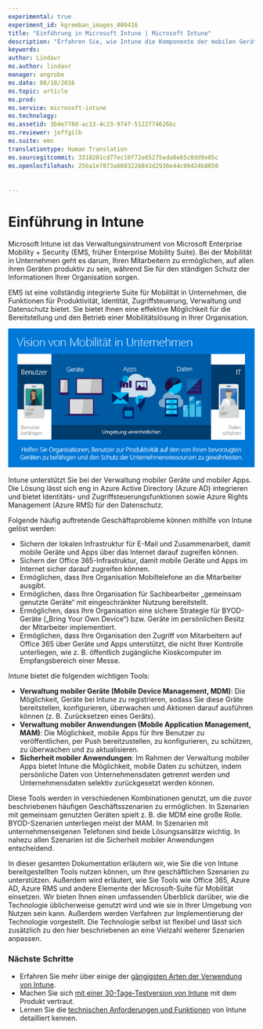 ```yaml
---
experimental: true
experiment_id: kgremban_images_080416
title: "Einführung in Microsoft Intune | Microsoft Intune"
description: "Erfahren Sie, wie Intune die Komponente der mobilen Geräteverwaltung der „Enterprise Mobility + Security“-Lösung darstellt."
keywords: 
author: Lindavr
ms.author: lindavr
manager: angrobe
ms.date: 08/10/2016
ms.topic: article
ms.prod: 
ms.service: microsoft-intune
ms.technology: 
ms.assetid: 3b4e778d-ac13-4c23-974f-5122f74626bc
ms.reviewer: jeffgilb
ms.suite: ems
translationtype: Human Translation
ms.sourcegitcommit: 3318201cd77ec16f72e65275eda0e65c0dd9e05c
ms.openlocfilehash: 256a1e7873a6603226843d2936e44c09424b8050


---
```


# Einführung in Intune
Microsoft Intune ist das Verwaltungsinstrument von Microsoft Enterprise Mobility + Security (EMS, früher Enterprise Mobility Suite). Bei der Mobilität in Unternehmen geht es darum, Ihren Mitarbeitern zu ermöglichen, auf allen ihren Geräten produktiv zu sein, während Sie für den ständigen Schutz der Informationen Ihrer Organisation sorgen.  

EMS ist eine vollständig integrierte Suite für Mobilität in Unternehmen, die Funktionen für Produktivität, Identität, Zugriffsteuerung, Verwaltung und Datenschutz bietet. Sie bietet Ihnen eine effektive Möglichkeit für die Bereitstellung und den Betrieb einer Mobilitätslösung in Ihrer Organisation.  

![Bild der Vision von Mobilität in Unternehmen](..\media\em-vision.png)

Intune unterstützt Sie bei der Verwaltung mobiler Geräte und mobiler Apps. Die Lösung lässt sich eng in Azure Active Directory (Azure AD) integrieren und bietet Identitäts- und Zugriffsteuerungsfunktionen sowie Azure Rights Management (Azure RMS) für den Datenschutz.  

Folgende häufig auftretende Geschäftsprobleme können mithilfe von Intune gelöst werden:

* Sichern der lokalen Infrastruktur für E-Mail und Zusammenarbeit, damit mobile Geräte und Apps über das Internet darauf zugreifen können.
* Sichern der Office 365-Infrastruktur, damit mobile Geräte und Apps im Internet sicher darauf zugreifen können.
* Ermöglichen, dass Ihre Organisation Mobiltelefone an die Mitarbeiter ausgibt.
* Ermöglichen, dass Ihre Organisation für Sachbearbeiter „gemeinsam genutzte Geräte“ mit eingeschränkter Nutzung bereitstellt.
* Ermöglichen, dass Ihre Organisation eine sichere Strategie für BYOD-Geräte („Bring Your Own Device“) bzw. Geräte im persönlichen Besitz der Mitarbeiter implementiert.
* Ermöglichen, dass Ihre Organisation den Zugriff von Mitarbeitern auf Office 365 über Geräte und Apps unterstützt, die nicht Ihrer Kontrolle unterliegen, wie z. B. öffentlich zugängliche Kioskcomputer im Empfangsbereich einer Messe.

Intune bietet die folgenden wichtigen Tools:
* **Verwaltung mobiler Geräte (Mobile Device Management, MDM)**: Die Möglichkeit, Geräte bei Intune zu registrieren, sodass Sie diese Gräte bereitstellen, konfigurieren, überwachen und Aktionen darauf ausführen können (z. B. Zurücksetzen eines Geräts).
* **Verwaltung mobiler Anwendungen (Mobile Application Management, MAM)**: Die Möglichkeit, mobile Apps für Ihre Benutzer zu veröffentlichen, per Push bereitzustellen, zu konfigurieren, zu schützen, zu überwachen und zu aktualisieren.
* **Sicherheit mobiler Anwendungen**: Im Rahmen der Verwaltung mobiler Apps bietet Intune die Möglichkeit, mobile Daten zu schützen, indem persönliche Daten von Unternehmensdaten getrennt werden und Unternehmensdaten selektiv zurückgesetzt werden können.

Diese Tools werden in verschiedenen Kombinationen genutzt, um die zuvor beschriebenen häufigen Geschäftsszenarien zu ermöglichen. In Szenarien mit gemeinsam genutzten Geräten spielt z. B. die MDM eine große Rolle. BYOD-Szenarien unterliegen meist der MAM. In Szenarien mit unternehmenseigenen Telefonen sind beide Lösungsansätze wichtig. In nahezu allen Szenarien ist die Sicherheit mobiler Anwendungen entscheidend.

In dieser gesamten Dokumentation erläutern wir, wie Sie die von Intune bereitgestellten Tools nutzen können, um Ihre geschäftlichen Szenarien zu unterstützen.  Außerdem wird erläutert, wie Sie Tools wie Office 365, Azure AD, Azure RMS und andere Elemente der Microsoft-Suite für Mobilität einsetzen. Wir bieten Ihnen einen umfassenden Überblick darüber, wie die Technologie üblicherweise genutzt wird und wie sie in Ihrer Umgebung von Nutzen sein kann. Außerdem werden Verfahren zur Implementierung der Technologie vorgestellt. Die Technologie selbst ist flexibel und lässt sich zusätzlich zu den hier beschriebenen an eine Vielzahl weiterer Szenarien anpassen.

### Nächste Schritte
* Erfahren Sie mehr über einige der [gängigsten Arten der Verwendung von Intune](common-ways-to-use-intune.md).
* Machen Sie sich [mit einer 30-Tage-Testversion von Intune](get-started-with-a-30-day-trial-of-microsoft-intune.md) mit dem Produkt vertraut.
* Lernen Sie die [technischen Anforderungen und Funktionen](/intune/get-started/what-to-know-before-you-start-microsoft-intune) von Intune detailliert kennen.



<!--HONumber=Oct16_HO2-->


